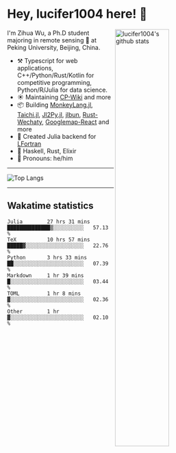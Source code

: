 # Hey, lucifer1004 here! :wave:

<img width="50%" align="right" alt="lucifer1004's github stats" src="https://github-readme-stats.vercel.app/api?username=lucifer1004&show_icons=true">

I'm Zihua Wu, a Ph.D student majoring in remote sensing :satellite: at Peking University, Beijing, China.

- :hammer_and_pick: Typescript for web applications, C++/Python/Rust/Kotlin for competitive programming, Python/R/Julia for data science.
- :sunny: Maintaining [CP-Wiki](https://cp-wiki.vercel.app) and more 
- :package: Building [MonkeyLang.jl](https://github.com/lucifer1004/MonkeyLang.jl), [Taichi.jl](https://github.com/lucifer1004/Taichi.jl), [Jl2Py.jl](https://github.com/lucifer1004/Jl2Py.jl), [jlbun](https://github.com/lucifer1004/jlbun), [Rust-Wechaty](https://github.com/wechaty/rust-wechaty), [Googlemap-React](https://github.com/googlemap-react/googlemap-react) and more
- :sparkler: Created Julia backend for [LFortran](https://github.com/lfortran/lfortran)
- :seedling: Haskell, Rust, Elixir
- :man: Pronouns: he/him

---

![Top Langs](https://github-readme-stats.vercel.app/api/top-langs/?username=lucifer1004&layout=compact)

---

## Wakatime statistics

<!--START_SECTION:waka-->

```text
Julia        27 hrs 31 mins  ██████████████▒░░░░░░░░░░   57.13 %
TeX          10 hrs 57 mins  █████▓░░░░░░░░░░░░░░░░░░░   22.76 %
Python       3 hrs 33 mins   ██░░░░░░░░░░░░░░░░░░░░░░░   07.39 %
Markdown     1 hr 39 mins    █░░░░░░░░░░░░░░░░░░░░░░░░   03.44 %
TOML         1 hr 8 mins     ▓░░░░░░░░░░░░░░░░░░░░░░░░   02.36 %
Other        1 hr            ▓░░░░░░░░░░░░░░░░░░░░░░░░   02.10 %
```

<!--END_SECTION:waka-->

